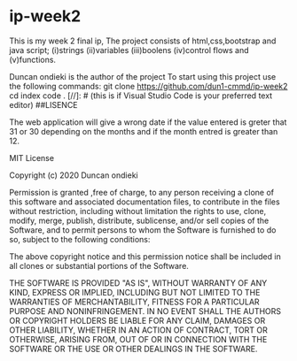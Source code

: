 # ip-week2
This is my week 2 final ip,
The project consists of html,css,bootstrap and java script;
         (i)strings
         (ii)variables
         (iii)boolens
         (iv)control flows and
         (v)functions.
         
Duncan ondieki is the author of the project
To start using this project use the following commands:
git clone https://github.com/dun1-cmmd/ip-week2 cd index code .
[//]: # (this is if Visual Studio Code is your preferred text editor) ##LISENCE

 The web application will give a wrong date if the value entered is greter that 31 or 30 depending
 on the months and if the month entred is greater than 12.

MIT License

Copyright (c) 2020 Duncan ondieki

Permission is granted ,free of charge, to any person receiving a clone of this software and associated documentation files,
to contribute in the files without restriction, including without limitation the rights to use, clone, modify, merge, publish,
distribute, sublicense, and/or sell copies of the Software, and to permit persons to whom the Software is furnished to do so,
subject to the following conditions:

The above copyright notice and this permission notice shall be included in all clones or substantial portions of the Software.

THE SOFTWARE IS PROVIDED "AS IS", WITHOUT WARRANTY OF ANY KIND, EXPRESS OR IMPLIED, INCLUDING BUT NOT LIMITED 
TO THE WARRANTIES OF MERCHANTABILITY, FITNESS FOR A PARTICULAR PURPOSE AND NONINFRINGEMENT. IN NO EVENT SHALL 
THE AUTHORS OR COPYRIGHT HOLDERS BE LIABLE FOR ANY CLAIM, DAMAGES OR OTHER LIABILITY, WHETHER IN AN ACTION OF CONTRACT, 
TORT OR OTHERWISE, ARISING FROM, OUT OF OR IN CONNECTION WITH THE SOFTWARE OR THE USE OR OTHER DEALINGS IN THE SOFTWARE.
